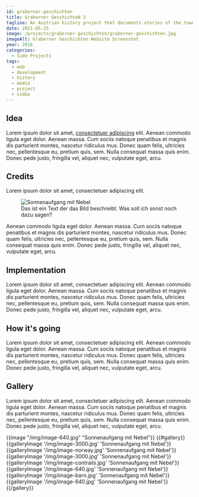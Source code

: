 ```yaml
---
id: graberner-geschichten
title: Graberner GeschichteN 3
tagline: An Austrian history project that documents stories of the town Grabern (Lower Austria), funded by the state.
date: 2021-05-25
image: /projects/graberner-geschichten/graberner-geschichten.jpg
imageAlt: Graberner Geschichten Website Screenshot
year: 2016
categories:
  - Side Projects
tags:
  - web
  - development
  - history
  - media
  - project
  - video
---
```


## Idea

Lorem ipsum dolor sit amet, [consectetuer adipiscing](https://www.bhdzllr.com/) elit. Aenean commodo ligula eget dolor. Aenean massa. Cum sociis natoque penatibus et magnis dis parturient montes, nascetur ridiculus mus. Donec quam felis, ultricies nec, pellentesque eu, pretium quis, sem. Nulla consequat massa quis enim. Donec pede justo, fringilla vel, aliquet nec, vulputate eget, arcu.

## Credits

Lorem ipsum dolor sit amet, consectetuer adipiscing elit.

<figure>
  <img src="/img/image-640.jpg" alt="Sonnenaufgang mit Nebel" />
  <figcaption>Das ist ein Text der das Bild beschreibt. Was soll ich sonst noch dazu sagen?</figcaption>
</figure>

Aenean commodo ligula eget dolor. Aenean massa. Cum sociis natoque penatibus et magnis dis parturient montes, nascetur ridiculus mus. Donec quam felis, ultricies nec, pellentesque eu, pretium quis, sem. Nulla consequat massa quis enim. Donec pede justo, fringilla vel, aliquet nec, vulputate eget, arcu.

## Implementation

Lorem ipsum dolor sit amet, consectetuer adipiscing elit. Aenean commodo ligula eget dolor. Aenean massa. Cum sociis natoque penatibus et magnis dis parturient montes, nascetur ridiculus mus. Donec quam felis, ultricies nec, pellentesque eu, pretium quis, sem. Nulla consequat massa quis enim. Donec pede justo, fringilla vel, aliquet nec, vulputate eget, arcu.

## How it's going

Lorem ipsum dolor sit amet, consectetuer adipiscing elit. Aenean commodo ligula eget dolor. Aenean massa. Cum sociis natoque penatibus et magnis dis parturient montes, nascetur ridiculus mus. Donec quam felis, ultricies nec, pellentesque eu, pretium quis, sem. Nulla consequat massa quis enim. Donec pede justo, fringilla vel, aliquet nec, vulputate eget, arcu.

## Gallery

Lorem ipsum dolor sit amet, consectetuer adipiscing elit. Aenean commodo ligula eget dolor. Aenean massa. Cum sociis natoque penatibus et magnis dis parturient montes, nascetur ridiculus mus. Donec quam felis, ultricies nec, pellentesque eu, pretium quis, sem. Nulla consequat massa quis enim. Donec pede justo, fringilla vel, aliquet nec, vulputate eget, arcu.

<hbs>
{{image "/img/image-640.jpg" "Sonnenaufgang mit Nebel"}}
</hbs>

<hbs>
{{#gallery}}
	{{galleryImage '/img/image-3000.jpg' 'Sonnenaufgang mit Nebel'}}
	{{galleryImage '/img/image-norway.jpg' 'Sonnenaufgang mit Nebel'}}
	{{galleryImage '/img/image-3000.jpg' 'Sonnenaufgang mit Nebel'}}
	{{galleryImage '/img/image-contrails.jpg' 'Sonnenaufgang mit Nebel'}}
	{{galleryImage '/img/image-640.jpg' 'Sonnenaufgang mit Nebel'}}
	{{galleryImage '/img/image-barn.jpg' 'Sonnenaufgang mit Nebel'}}
	{{galleryImage '/img/image-640.jpg' 'Sonnenaufgang mit Nebel'}}
{{/gallery}}
</hbs>
